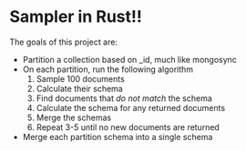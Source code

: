 # Sampler in Rust!!

The goals of this project are:
- Partition a collection based on _id, much like mongosync
- On each partition, run the following algorithm
  1. Sample 100 documents
  2. Calculate their schema
  3. Find documents that _do not match_ the schema
  4. Calculate the schema for any returned documents
  5. Merge the schemas
  6. Repeat 3-5 until no new documents are returned
- Merge each partition schema into a single schema
